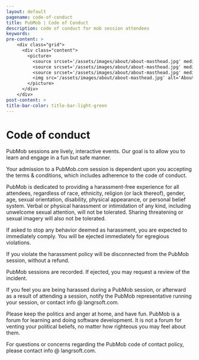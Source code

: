 ```yaml
---
layout: default
pagename: code-of-conduct
title: PubMob | Code of Conduct
description: code of conduct for mob session attendees
keywords:
pre-content: >
    <div class="grid">
      <div class="content">
        <picture>
          <source srcset='/assets/images/about/about-masthead.jpg' media='(max-width: 1080px)'>
          <source srcset='/assets/images/about/about-masthead.jpg' media='(min-width: 960px)'>
          <source srcset='/assets/images/about/about-masthead.jpg' media='(min-width: 830px'>
          <img src='/assets/images/about/about-masthead.jpg' alt='About PubMob'>
        </picture>
      </div>
    </div>
post-content: >
title-bar-color: title-bar-light-green
---
```

# Code of conduct

PubMob sessions are lively, interactive events. Our goal is to allow you to learn and engage in a fun but safe manner.

Your admission to a PubMob.com session is dependent upon you accepting the terms & conditions, which includes adherence to the code of conduct.

PubMob is dedicated to providing a harassment-free experience for all attendees, regardless of race, ethnicity, religion (or lack thereof), gender, age, sexual orientation, disability, physical appearance, or personal belief system. Verbal or physical harassment or intimidation of any kind, including unwelcome sexual attention, will not be tolerated. Sharing threatening or sexual imagery will also not be tolerated.

If asked to stop any behavior deemed as harassment, you are expected to immediately comply. You will be ejected immediately for egregious violations.

If you violate the harassment policy will be disconnected from the PubMob session, without a refund.

PubMob sessions are recorded. If ejected, you may request a review of the incident.

If you feel you are being harassed during a PubMob session, or afterward as a result of attending a session, notify the PubMob representative running your session, or contact info @ langrsoft.com.

Please keep the politics and anger at home, and have fun. PubMob is a forum for learning and doing software development. It is not a forum for venting your political beliefs, no matter how righteous you may feel about them.

For questions or concerns regarding the PubMob code of contact policy, please contact info @ langrsoft.com.
